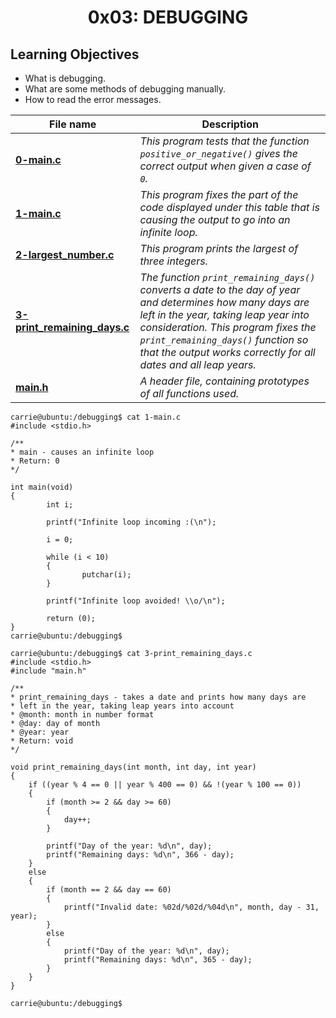 <h1 align="center">0x03: DEBUGGING</h1>

<h2>Learning Objectives</h2>
<ul>
<li>What is debugging.</li>
<li>What are some methods of debugging manually.</li>
<li>How to read the error messages.</li>
</ul>

|File name| Description|
|---|---|
|[**0-main.c**](https://github.com/GM-Samuelstein/alx-low_level_programming/blob/master/0x03-debugging/0-main.c)|*This program tests that the function `positive_or_negative()` gives the correct output when given a case of `0`.*|
|[**1-main.c**](https://github.com/GM-Samuelstein/alx-low_level_programming/blob/master/0x03-debugging/1-main.c)|*This program fixes the part of the code displayed under this table that is causing the output to go into an infinite loop.*|
|[**2-largest_number.c**](https://github.com/GM-Samuelstein/alx-low_level_programming/blob/master/0x03-debugging/2-largest_number.c)|*This program prints the largest of three integers.*|
|[**3-print_remaining_days.c**](https://github.com/GM-Samuelstein/alx-low_level_programming/blob/master/0x03-debugging/3-print_remaining_days.c)|*The function `print_remaining_days()` converts a date to the day of year and determines how many days are left in the year, taking leap year into consideration. This program fixes the `print_remaining_days()` function so that the output works correctly for all dates and all leap years.*|
|[**main.h**](https://github.com/GM-Samuelstein/alx-low_level_programming/blob/master/0x03-debugging/main.h)|*A header file, containing prototypes of all functions used.*|
```
carrie@ubuntu:/debugging$ cat 1-main.c
#include <stdio.h>

/**
* main - causes an infinite loop
* Return: 0
*/

int main(void)
{
        int i;

        printf("Infinite loop incoming :(\n");

        i = 0;

        while (i < 10)
        {
                putchar(i);
        }

        printf("Infinite loop avoided! \\o/\n");

        return (0);
}
carrie@ubuntu:/debugging$
```
```
carrie@ubuntu:/debugging$ cat 3-print_remaining_days.c
#include <stdio.h>
#include "main.h"

/**
* print_remaining_days - takes a date and prints how many days are
* left in the year, taking leap years into account
* @month: month in number format
* @day: day of month
* @year: year
* Return: void
*/

void print_remaining_days(int month, int day, int year)
{
    if ((year % 4 == 0 || year % 400 == 0) && !(year % 100 == 0))
    {
        if (month >= 2 && day >= 60)
        {
            day++;
        }

        printf("Day of the year: %d\n", day);
        printf("Remaining days: %d\n", 366 - day);
    }
    else
    {
        if (month == 2 && day == 60)
        {
            printf("Invalid date: %02d/%02d/%04d\n", month, day - 31, year);
        }
        else
        {
            printf("Day of the year: %d\n", day);
            printf("Remaining days: %d\n", 365 - day);
        }
    }
}

carrie@ubuntu:/debugging$ 
```
